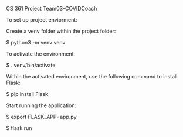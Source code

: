 CS 361 Project Team03-COVIDCoach




To set up project enviorment: 


Create a venv folder within the project folder:

$ python3 -m venv venv


To activate the environment:

$ . venv/bin/activate


Within the activated environment, use the following command to install Flask:

$ pip install Flask


Start running the application:

$ export FLASK_APP=app.py

$ flask run
